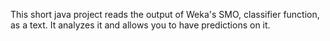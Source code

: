 This short java project reads the output of Weka's SMO, classifier function, as a text.
It analyzes it and allows you to have predictions on it.

